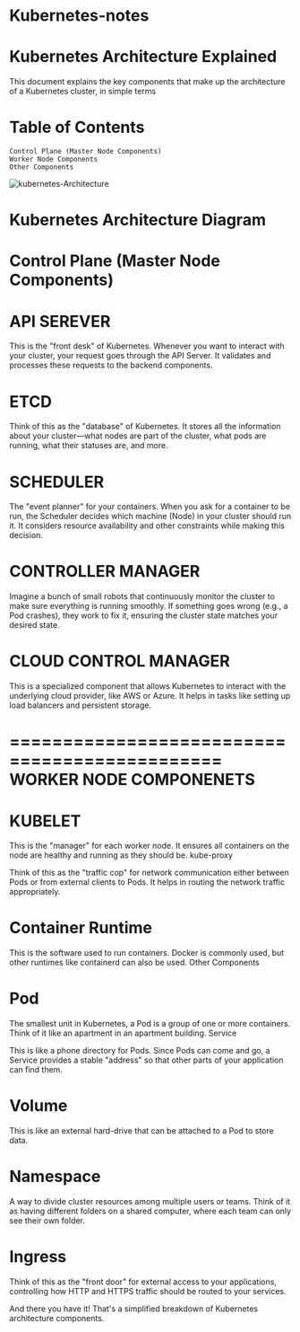 # Kubernetes-notes

Kubernetes Architecture Explained
=====================================

This document explains the key components that make up the architecture of a Kubernetes cluster, in simple terms

Table of Contents
=================

    Control Plane (Master Node Components)
    Worker Node Components
    Other Components


![kubernetes-Architecture](https://github.com/DineshA055/Kubernetes-notes/assets/101075223/2077d0cc-92a6-43ea-b8e0-e97b22f7289b)

    

Kubernetes Architecture Diagram
=======================================
Control Plane (Master Node Components)
========================================

API SEREVER
===========

This is the "front desk" of Kubernetes. Whenever you want to interact with your cluster, your request goes through the API Server. It validates and processes these requests to the backend components.


ETCD
=====
Think of this as the "database" of Kubernetes. It stores all the information about your cluster—what nodes are part of the cluster, what pods are running, what their statuses are, and more.

SCHEDULER
=========
The "event planner" for your containers. When you ask for a container to be run, the Scheduler decides which machine (Node) in your cluster should run it. It considers resource availability and other constraints while making this decision.

CONTROLLER MANAGER
==================
Imagine a bunch of small robots that continuously monitor the cluster to make sure everything is running smoothly. If something goes wrong (e.g., a Pod crashes), they work to fix it, ensuring the cluster state matches your desired state.

CLOUD CONTROL MANAGER
=====================
This is a specialized component that allows Kubernetes to interact with the underlying cloud provider, like AWS or Azure. It helps in tasks like setting up load balancers and persistent storage.

==============================================
WORKER NODE COMPONENETS
==============================================
KUBELET
=======
This is the "manager" for each worker node. It ensures all containers on the node are healthy and running as they should be.
kube-proxy

Think of this as the "traffic cop" for network communication either between Pods or from external clients to Pods. It helps in routing the network traffic appropriately.

Container Runtime
==================
This is the software used to run containers. Docker is commonly used, but other runtimes like containerd can also be used.
Other Components

Pod
=====
The smallest unit in Kubernetes, a Pod is a group of one or more containers. Think of it like an apartment in an apartment building.
Service

This is like a phone directory for Pods. Since Pods can come and go, a Service provides a stable "address" so that other parts of your application can find them.

Volume
=======
This is like an external hard-drive that can be attached to a Pod to store data.

Namespace
=========
A way to divide cluster resources among multiple users or teams. Think of it as having different folders on a shared computer, where each team can only see their own folder.

Ingress
=======
Think of this as the "front door" for external access to your applications, controlling how HTTP and HTTPS traffic should be routed to your services.

And there you have it! That's a simplified breakdown of Kubernetes architecture components.

